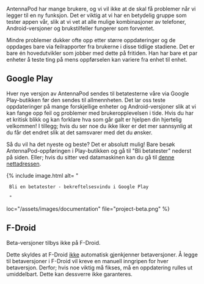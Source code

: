 AntennaPod har mange brukere, og vi vil ikke at de skal få problemer når vi legger til en ny funksjon. Det er viktig at vi har en betydelig gruppe som tester appen vår, slik at vi vet at alle mulige kombinasjoner av telefoner, Android-versjoner og brukstilfeller fungerer som forventet.

Mindre problemer dukker ofte opp etter større oppdateringer og de oppdages bare via feilrapporter fra brukerne i disse tidlige stadiene. Det er bare én hovedutvikler som jobber med dette på fritiden. Han har bare et par enheter å teste ting på mens oppførselen kan variere fra enhet til enhet.

## Google Play

Hver nye versjon av AntennaPod sendes til betatesterne våre via Google Play-butikken før den sendes til allmennheten. Det lar oss teste oppdateringer på mange forskjellige enheter og Android-versjoner slik at vi kan fange opp feil og problemer med brukeropplevelsen i tide. Hvis du har et kritisk blikk og kan forklare hva som går galt er hjelpen din hjertelig velkommen! I tillegg; hvis du ser noe du ikke liker er det mer sannsynlig at du får det endret slik at det samsvarer med det du ønsker.

Så du vil ha det nyeste og beste? Det er absolutt mulig! Bare besøk AntennaPod-oppføringen i Play-butikken og gå til "Bli betatester" nederst på siden. Eller; hvis du sitter ved datamaskinen kan du gå til [denne nettadressen](https://play.google.com/apps/testing/de.danoeh.antennapod).

{% include image.html alt= "

     Bli en betatester - bekreftelsesvindu i Google Play

     "

loc="/assets/images/documentation" file="project-beta.png" %}

## F-Droid

Beta-versjoner tilbys ikke på F-Droid.

Dette skyldes at F-Droid [ikke](https://gitlab.com/fdroid/fdroidserver/-/issues/161) automatisk gjenkjenner betaversjoner. Å legge til betaversjoner i F-Droid vil kreve en manuell inngripen for hver betaversjon. Derfor; hvis noe viktig må fikses, må en oppdatering rulles ut umiddelbart. Dette kan dessverre ikke garanteres.
